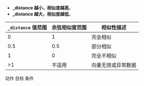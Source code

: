- **_distance 越小，相似度越高**。
- **_distance 越大，相似度越低**。

| `_distance` 值范围 | 余弦相似度范围 | 相似性描述             |
|--------------------|----------------|------------------------|
| 0                  | 1              | 完全相似              |
| 0.5                | 0.5            | 部分相似              |
| 1                  | 0              | 完全不相似            |
| >1                 | 不适用         | 向量无效或异常数据     |


动作 目标 条件
